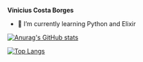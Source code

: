 **Vinicius Costa Borges**
- 🌱 I’m currently learning Python and Elixir

[![Anurag's GitHub stats](https://github-readme-stats.vercel.app/api?username=VCBorges&show_icons=true&theme=dracula)](https://github.com/VCBorges/github-readme-stats)

[![Top Langs](https://github-readme-stats.vercel.app/api/top-langs/?username=VCBorges&layout=donut&show_icons=true&theme=dracula)](https://github.com/anuraghazra/github-readme-stats)
